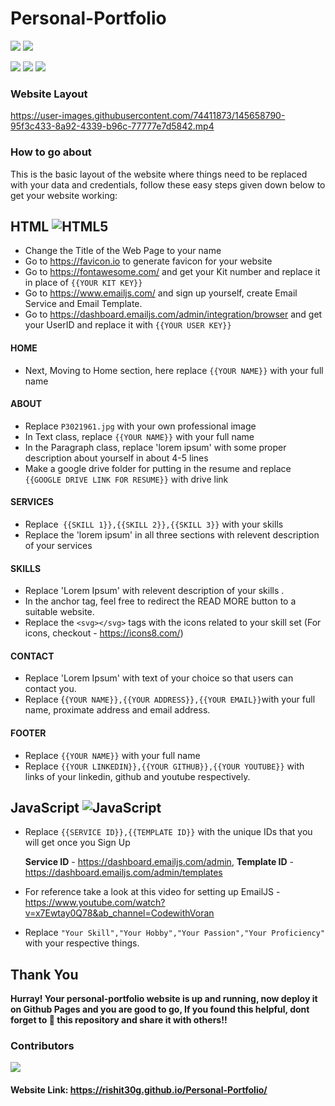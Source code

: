 # Personal-Portfolio

![](https://img.shields.io/github/issues-pr/Rishit30G/Personal-Portfolio?style=for-the-badge)   ![](https://img.shields.io/github/last-commit/Rishit30G/Personal-Portfolio?style=for-the-badge) 

![](https://img.shields.io/github/forks/Rishit30G/Personal-Portfolio?style=for-the-badge)     ![](https://img.shields.io/github/followers/Rishit30G?style=for-the-badge)  ![](https://img.shields.io/github/stars/Rishit30G/Personal-Portfolio?style=for-the-badge)

### Website Layout


https://user-images.githubusercontent.com/74411873/145658790-95f3c433-8a92-4339-b96c-77777e7d5842.mp4



### How to go about
This is the basic layout of the website where things need to be replaced with your data and credentials, follow these easy steps given down below to get your website working: 

## HTML ![HTML5](https://img.shields.io/badge/html5-%23E34F26.svg?style=for-the-badge&logo=html5&logoColor=white)  

- Change the Title of the Web Page to your name
- Go to https://favicon.io to generate favicon for your website
- Go to https://fontawesome.com/ and get your Kit number and replace it in place of `{{YOUR KIT KEY}}`
- Go to https://www.emailjs.com/ and sign up yourself, create Email Service and Email Template. 
- Go to https://dashboard.emailjs.com/admin/integration/browser and get your UserID and replace it with `{{YOUR USER KEY}}`

#### HOME

- Next, Moving to Home section, here replace `{{YOUR NAME}}` with your full name 

#### ABOUT 

- Replace `P3021961.jpg` with your own professional image 
- In Text class, replace `{{YOUR NAME}}` with your full name 
- In the Paragraph class, replace 'lorem ipsum' with some proper description about yourself in about 4-5 lines
- Make a google drive folder for putting in the resume and replace `{{GOOGLE DRIVE LINK FOR RESUME}}` with drive link 

#### SERVICES

- Replace` {{SKILL 1}},{{SKILL 2}},{{SKILL 3}}` with your skills 
- Replace the 'lorem ipsum' in all three sections with relevent description of your services

#### SKILLS

- Replace 'Lorem Ipsum' with relevent description of your skills .
- In the anchor tag, feel free to redirect the READ MORE button to a suitable website.
- Replace the `<svg></svg>` tags with the icons related to your skill set (For icons, checkout - https://icons8.com/)

#### CONTACT

- Replace 'Lorem Ipsum' with text of your choice so that users can contact you. 
- Replace {`{YOUR NAME}},{{YOUR ADDRESS}},{{YOUR EMAIL}}`with your full name, proximate address and email address.

#### FOOTER

- Replace `{{YOUR NAME}}` with your full name
- Replace `{{YOUR LINKEDIN}},{{YOUR GITHUB}},{{YOUR YOUTUBE}}` with links of your linkedin, github and youtube respectively. 





## JavaScript ![JavaScript](https://img.shields.io/badge/javascript-%23323330.svg?style=for-the-badge&logo=javascript&logoColor=%23F7DF1E)

- Replace `{{SERVICE ID}},{{TEMPLATE ID}}` with the unique IDs that you will get once you Sign Up

    **Service ID** - https://dashboard.emailjs.com/admin, 
    **Template ID** - https://dashboard.emailjs.com/admin/templates
    
 - For reference take a look at this video for setting up EmailJS - https://www.youtube.com/watch?v=x7Ewtay0Q78&ab_channel=CodewithVoran

- Replace `"Your Skill","Your Hobby","Your Passion","Your Proficiency"` with your respective things. 

## Thank You

**Hurray! Your personal-portfolio website is up and running, now deploy it on Github Pages and you are good to go, 
 If you found this helpful, dont forget to 🌟 this repository and share it with others!!**
 
### Contributors
<a href="https://github.com/Rishit30G/Personal-Portfolio/graphs/contributors">
  <img src="https://contrib.rocks/image?repo=Rishit30G/Personal-Portfolio" />
</a>

#### Website Link: https://rishit30g.github.io/Personal-Portfolio/
